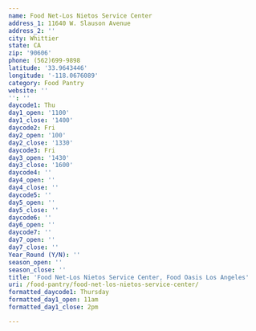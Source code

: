 ```yaml
---
name: Food Net-Los Nietos Service Center
address_1: 11640 W. Slauson Avenue
address_2: ''
city: Whittier
state: CA
zip: '90606'
phone: (562)699-9898
latitude: '33.9643446'
longitude: '-118.0676089'
category: Food Pantry
website: ''
'': ''
daycode1: Thu
day1_open: '1100'
day1_close: '1400'
daycode2: Fri
day2_open: '100'
day2_close: '1330'
daycode3: Fri
day3_open: '1430'
day3_close: '1600'
daycode4: ''
day4_open: ''
day4_close: ''
daycode5: ''
day5_open: ''
day5_close: ''
daycode6: ''
day6_open: ''
daycode7: ''
day7_open: ''
day7_close: ''
Year_Round (Y/N): ''
season_open: ''
season_close: ''
title: 'Food Net-Los Nietos Service Center, Food Oasis Los Angeles'
uri: /food-pantry/food-net-los-nietos-service-center/
formatted_daycode1: Thursday
formatted_day1_open: 11am
formatted_day1_close: 2pm

---
```

